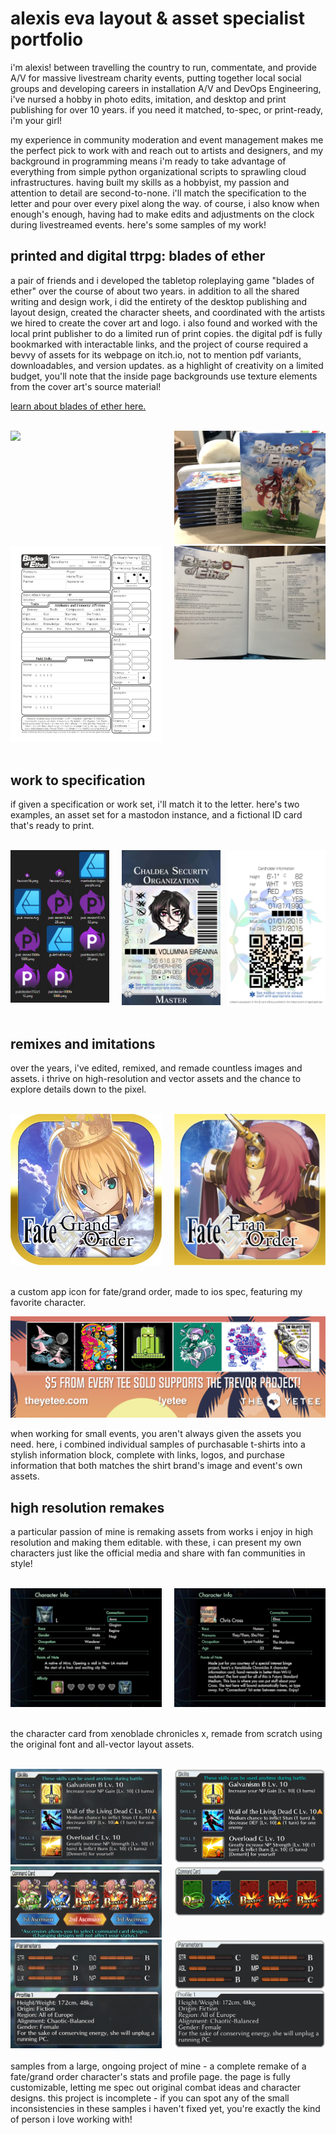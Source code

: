 # alexis eva layout & asset specialist portfolio

i'm alexis! between travelling the country to run, commentate, and provide A/V for massive livestream charity events, putting together local social groups and developing careers in installation A/V and DevOps Engineering, i've nursed a hobby in photo edits, imitation, and desktop and print publishing for over 10 years. if you need it matched, to-spec, or print-ready, i'm your girl!

my experience in community moderation and event management makes me the perfect pick to work with and reach out to artists and designers, and my background in programming means i'm ready to take advantage of everything from simple python organizational scripts to sprawling cloud infrastructures. having built my skills as a hobbyist, my passion and attention to detail are second-to-none. i'll match the specification to the letter and pour over every pixel along the way. of course, i also know when enough's enough, having had to make edits and adjustments on the clock during livestreamed events. here's some samples of my work!

## printed and digital ttrpg: blades of ether

a pair of friends and i developed the tabletop roleplaying game "blades of ether" over the course of about two years. in addition to all the shared writing and design work, i did the entirety of the desktop publishing and layout design, created the character sheets, and coordinated with the artists we hired to create the cover art and logo. i also found and worked with the local print publisher to do a limited run of print copies. the digital pdf is fully bookmarked with interactable links, and the project of course required a bevvy of assets for its webpage on itch.io, not to mention pdf variants, downloadables, and version updates. as a highlight of creativity on a limited budget, you'll note that the inside page backgrounds use texture elements from the cover art's source material!

[learn about blades of ether here.](https://witchs-hex.itch.io/blades-of-ether)

<br>
<div style="display:flex">
    <div style="flex:1;padding-right:10px;">
        <img src="images/bladesofether/sample%201.png"/>
    </div>
    <div style="flex:1;padding-left:10px;">
        <img src="images/bladesofether/printbooks.jpg"/>
    </div>
</div>

<div style="display:flex">
    <div style="flex:1;padding-right:10px;">
        <img src="images/bladesofether/character%20sheet%20front.png"/>
    </div>
    <div style="flex:1;padding-left:10px;">
        <img src="images/bladesofether/printbooks_inside.jpg"/>
    </div>
</div>
<br>

## work to specification

if given a specification or work set, i'll match it to the letter. here's two examples, an asset set for a mastodon instance, and a fictional ID card that's ready to print.

<br>
<div style="display:flex">
    <div style="flex:1;padding-right:10px;">
        <img src="images/spec/pukmastodon.png"/>
    </div>
    <div style="flex:1;padding-left:10px;">
        <img src="images/spec/volumniaid.png"/>
    </div>
    <div style="flex:1;padding-left:10px;">
        <img src="images/spec/volumniaid_back.png"/>
    </div>
</div>
<br>

## remixes and imitations

over the years, i've edited, remixed, and remade countless images and assets. i thrive on high-resolution and vector assets and the chance to explore details down to the pixel.

<br>
<div style="display:flex">
    <div style="flex:1;padding-right:10px;">
        <img src="images/remixes/reference_fgoapplogo.jpg"/>
    </div>
    <div style="flex:1;padding-left:10px;">
        <img src="images/remixes/fgoicon.png"/>
    </div>
</div>
<br>

a custom app icon for fate/grand order, made to ios spec, featuring my favorite character.

![alt text](images/remixes/yeteepromopuwp.png "yetee promo on puwp")

when working for small events, you aren't always given the assets you need. here, i combined individual samples of purchasable t-shirts into a stylish information block, complete with links, logos, and purchase information that both matches the shirt brand's image and event's own assets.

## high resolution remakes

a particular passion of mine is remaking assets from works i enjoy in high resolution and making them editable. with these, i can present my own characters just like the official media and share with fan communities in style!

<br>
<div style="display:flex">
    <div style="flex:1;padding-right:10px;">
        <img src="images/remixes/reference_xcxcard.png"/>
    </div>
    <div style="flex:1;padding-left:10px;">
        <img src="images/remixes/xcxcard.png"/>
    </div>
</div>
<br>

the character card from xenoblade chronicles x, remade from scratch using the original font and all-vector layout assets.

<br>
<div style="display:flex">
    <div style="flex:1;padding-right:10px;">
        <img src="images/remakes/reference_skills.png"/>
    </div>
    <div style="flex:1;padding-left:10px;">
        <img src="images/remakes/skills.png"/>
    </div>
</div>

<div style="display:flex">
    <div style="flex:1;padding-right:10px;">
        <img src="images/remakes/reference_commandcards.png"/>
    </div>
    <div style="flex:1;padding-left:10px;">
        <img src="images/remakes/commandcards.png"/>
    </div>
</div>

<div style="display:flex">
    <div style="flex:1;padding-right:10px;">
        <img src="images/remakes/reference_params.png"/>
    </div>
    <div style="flex:1;padding-left:10px;">
        <img src="images/remakes/params.png"/>
    </div>
</div>
<br>
samples from a large, ongoing project of mine - a complete remake of a fate/grand order character's stats and profile page. the page is fully customizable, letting me spec out original combat ideas and character designs. this project is incomplete - if you can spot any of the small inconsistencies in these samples i haven't fixed yet, you're exactly the kind of person i love working with!



